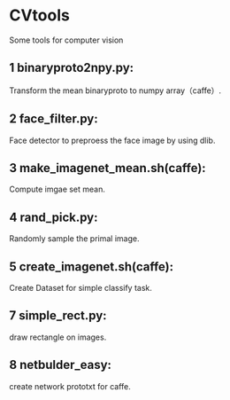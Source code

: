 # CVtools
Some tools for computer vision 

## 1 binaryproto2npy.py:
Transform the mean binaryproto to numpy array（caffe）.
## 2 face_filter.py:
Face detector to preproess the face image by using dlib. 
## 3 make_imagenet_mean.sh(caffe):
Compute imgae set mean.
## 4 rand_pick.py:
Randomly sample the primal image.
## 5 create_imagenet.sh(caffe):
Create Dataset for simple classify task.
## 7 simple_rect.py:
draw rectangle on images.
## 8 netbulder_easy:
create network prototxt for caffe.
